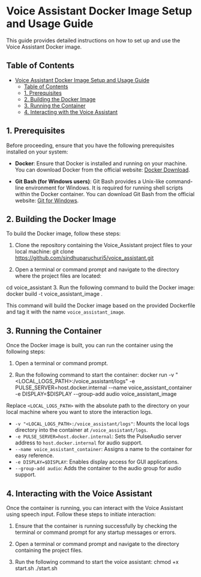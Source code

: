 # Voice Assistant Docker Image Setup and Usage Guide

This guide provides detailed instructions on how to set up and use the Voice Assistant Docker image.

## Table of Contents
- [Voice Assistant Docker Image Setup and Usage Guide](#voice-assistant-docker-image-setup-and-usage-guide)
  - [Table of Contents](#table-of-contents)
  - [1. Prerequisites ](#1-prerequisites-)
  - [2. Building the Docker Image ](#2-building-the-docker-image-)
  - [3. Running the Container ](#3-running-the-container-)
  - [4. Interacting with the Voice Assistant ](#4-interacting-with-the-voice-assistant-)

## 1. Prerequisites <a name="prerequisites"></a>
Before proceeding, ensure that you have the following prerequisites installed on your system:

- **Docker**: Ensure that Docker is installed and running on your machine. You can download Docker from the official website: [Docker Download](https://www.docker.com/products/docker-desktop/).

- **Git Bash (for Windows users)**: Git Bash provides a Unix-like command-line environment for Windows. It is required for running shell scripts within the Docker container. You can download Git Bash from the official website: [Git for Windows](https://git-scm.com/download/win).

## 2. Building the Docker Image <a name="building-the-docker-image"></a>
To build the Docker image, follow these steps:

1. Clone the repository containing the Voice_Assistant project files to your local machine:
git clone https://github.com/sindhuparuchuri5/voice_assistant.git


2. Open a terminal or command prompt and navigate to the directory where the project files are located:

cd voice_assistant
3. Run the following command to build the Docker image:
docker build -t voice_assistant_image .

This command will build the Docker image based on the provided Dockerfile and tag it with the name `voice_assistant_image`.

## 3. Running the Container <a name="running-the-container"></a>
Once the Docker image is built, you can run the container using the following steps:

1. Open a terminal or command prompt.

2. Run the following command to start the container:
docker run -v "<LOCAL_LOGS_PATH>:/voice_assistant/logs" -e PULSE_SERVER=host.docker.internal --name voice_assistant_container -e DISPLAY=$DISPLAY --group-add audio voice_assistant_image

Replace `<LOCAL_LOGS_PATH>` with the absolute path to the directory on your local machine where you want to store the interaction logs.

- `-v "<LOCAL_LOGS_PATH>:/voice_assistant/logs"`: Mounts the local logs directory into the container at `/voice_assistant/logs`.
- `-e PULSE_SERVER=host.docker.internal`: Sets the PulseAudio server address to `host.docker.internal` for audio support.
- `--name voice_assistant_container`: Assigns a name to the container for easy reference.
- `-e DISPLAY=$DISPLAY`: Enables display access for GUI applications.
- `--group-add audio`: Adds the container to the audio group for audio support.

## 4. Interacting with the Voice Assistant <a name="interacting-with-the-voice-assistant"></a>
Once the container is running, you can interact with the Voice Assistant using speech input. Follow these steps to initiate interaction:

1. Ensure that the container is running successfully by checking the terminal or command prompt for any startup messages or errors.

2. Open a terminal or command prompt and navigate to the directory containing the project files.

3. Run the following command to start the voice assistant:
chmod +x start.sh
./start.sh



